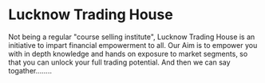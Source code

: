 # Lucknow Trading House

Not being a regular "course selling institute", Lucknow Trading House is an initiative to impart financial empowerment to all. Our Aim is to empower you with in depth knowledge and hands on exposure to market segments, so that you can unlock your full trading potential. And then we can say togather........